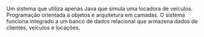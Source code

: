 Um sistema que utiliza apenas Java que simula uma locadora de veículos. Programação orientada a objetos e arquitetura em camadas. O sistema funciona integrado a um banco de dados relacional que armazena dados de clientes, veículos e locações.
